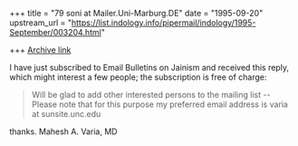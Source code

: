 +++
title = "79 soni at Mailer.Uni-Marburg.DE"
date = "1995-09-20"
upstream_url = "https://list.indology.info/pipermail/indology/1995-September/003204.html"

+++
[Archive link](https://list.indology.info/pipermail/indology/1995-September/003204.html)

I have just subscribed to Email Bulletins on Jainism and received this
reply, which might interest a few people; the subscription is free of
charge:


>Will be glad to add other interested persons to the mailing list --
>Please note that for this purpose my preferred email address is
>varia at sunsite.unc.edu

thanks.
Mahesh A. Varia, MD







